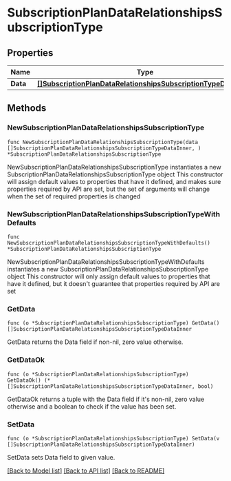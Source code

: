 # SubscriptionPlanDataRelationshipsSubscriptionType

## Properties

Name | Type | Description | Notes
------------ | ------------- | ------------- | -------------
**Data** | [**[]SubscriptionPlanDataRelationshipsSubscriptionTypeDataInner**](SubscriptionPlanDataRelationshipsSubscriptionTypeDataInner.md) |  | 

## Methods

### NewSubscriptionPlanDataRelationshipsSubscriptionType

`func NewSubscriptionPlanDataRelationshipsSubscriptionType(data []SubscriptionPlanDataRelationshipsSubscriptionTypeDataInner, ) *SubscriptionPlanDataRelationshipsSubscriptionType`

NewSubscriptionPlanDataRelationshipsSubscriptionType instantiates a new SubscriptionPlanDataRelationshipsSubscriptionType object
This constructor will assign default values to properties that have it defined,
and makes sure properties required by API are set, but the set of arguments
will change when the set of required properties is changed

### NewSubscriptionPlanDataRelationshipsSubscriptionTypeWithDefaults

`func NewSubscriptionPlanDataRelationshipsSubscriptionTypeWithDefaults() *SubscriptionPlanDataRelationshipsSubscriptionType`

NewSubscriptionPlanDataRelationshipsSubscriptionTypeWithDefaults instantiates a new SubscriptionPlanDataRelationshipsSubscriptionType object
This constructor will only assign default values to properties that have it defined,
but it doesn't guarantee that properties required by API are set

### GetData

`func (o *SubscriptionPlanDataRelationshipsSubscriptionType) GetData() []SubscriptionPlanDataRelationshipsSubscriptionTypeDataInner`

GetData returns the Data field if non-nil, zero value otherwise.

### GetDataOk

`func (o *SubscriptionPlanDataRelationshipsSubscriptionType) GetDataOk() (*[]SubscriptionPlanDataRelationshipsSubscriptionTypeDataInner, bool)`

GetDataOk returns a tuple with the Data field if it's non-nil, zero value otherwise
and a boolean to check if the value has been set.

### SetData

`func (o *SubscriptionPlanDataRelationshipsSubscriptionType) SetData(v []SubscriptionPlanDataRelationshipsSubscriptionTypeDataInner)`

SetData sets Data field to given value.



[[Back to Model list]](../README.md#documentation-for-models) [[Back to API list]](../README.md#documentation-for-api-endpoints) [[Back to README]](../README.md)


